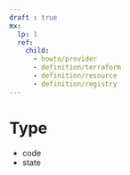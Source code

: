 ```yaml
---
draft : true
mx:  
  lp: 1
  ref:
    child:
      - howto/provider
      - definition/terraform
      - definition/resource
      - definition/registry
---
```


# Type
- code
- state
